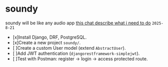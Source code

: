 # soundy
soundy will be like any audio app
[this chat describe what i need to do](https://chatgpt.com/c/68a5f871-5af4-832c-acb0-2a71b2f33264)
`2025-8-21`
- [x]Install Django, DRF, PostgreSQL.
- [x]Create a new project `soundy/`.
- [ ]Create a custom User model (extend `AbstractUser`).
- [ ]Add JWT authentication (`djangorestframework-simplejwt`).
- [ ]Test with Postman: register → login → access protected route.